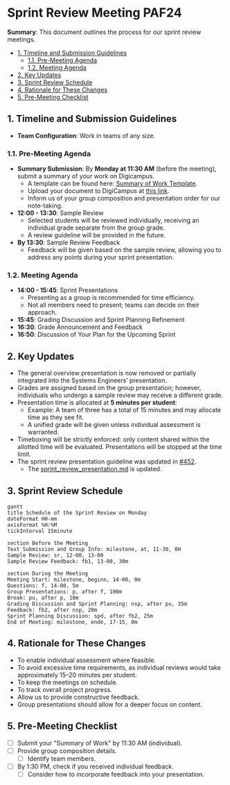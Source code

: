 # Sprint Review Meeting PAF24

**Summary**: This document outlines the process for our sprint review meetings.

- [1. Timeline and Submission Guidelines](#1-timeline-and-submission-guidelines)
  - [1.1. Pre-Meeting Agenda](#11-pre-meeting-agenda)
  - [1.2. Meeting Agenda](#12-meeting-agenda)
- [2. Key Updates](#2-key-updates)
- [3. Sprint Review Schedule](#3-sprint-review-schedule)
- [4. Rationale for These Changes](#4-rationale-for-these-changes)
- [5. Pre-Meeting Checklist](#5-pre-meeting-checklist)

## 1. Timeline and Submission Guidelines

- **Team Configuration**: Work in teams of any size.

### 1.1. Pre-Meeting Agenda

- **Summary Submission**: By **Monday at 11:30 AM** (before the meeting), submit a summary of your work on Digicampus.
  - A template can be found here: [Summary of Work Template](./sprint_summary_template.md).
  - Upload your document to DigiCampus at [this link](https://digicampus.uni-augsburg.de/dispatch.php/course/files?cid=5b0c38206c78cc03880bc2e71997220f).
  - Inform us of your group composition and presentation order for our note-taking.
- **12:00 - 13:30**: Sample Review
  - Selected students will be reviewed individually, receiving an individual grade separate from the group grade.
  - A review guideline will be provided in the future.
- **By 13:30**: Sample Review Feedback
  - Feedback will be given based on the sample review, allowing you to address any points during your sprint presentation.

### 1.2. Meeting Agenda

- **14:00 - 15:45**: Sprint Presentations
  - Presenting as a group is recommended for time efficiency.
  - Not all members need to present; teams can decide on their approach.
- **15:45**: Grading Discussion and Sprint Planning Refinement
- **16:30**: Grade Announcement and Feedback
- **16:50**: Discussion of Your Plan for the Upcoming Sprint

## 2. Key Updates

- The general overview presentation is now removed or partially integrated into the Systems Engineers’ presentation.
- Grades are assigned based on the group presentation; however, individuals who undergo a sample review may receive a different grade.
- Presentation time is allocated at **5 minutes per student**:
  - Example: A team of three has a total of 15 minutes and may allocate time as they see fit.
  - A unified grade will be given unless individual assessment is warranted.
- Timeboxing will be strictly enforced: only content shared within the allotted time will be evaluated. Presentations will be stopped at the time limit.
- The sprint review presentation guideline was updated in [#452](https://github.com/una-auxme/paf/issues/452).
  - The [sprint_review_presentation.md](../../development/sprint_review_presentation.md) is updated.

## 3. Sprint Review Schedule

```mermaid
gantt
title Schedule of the Sprint Review on Monday
dateFormat HH-mm
axisFormat %H:%M
tickInterval 15minute

section Before the Meeting
Text Submission and Group Info: milestone, at, 11-30, 0H
Sample Review: sr, 12-00, 13-00
Sample Review Feedback: fb1, 13-00, 30m

section During the Meeting
Meeting Start: milestone, beginn, 14-00, 0m
Questions: f, 14-00, 5m
Group Presentations: p, after f, 100m
Break: pu, after p, 10m
Grading Discussion and Sprint Planning: nsp, after pu, 35m
Feedback: fb2, after nsp, 20m
Sprint Planning Discussion: spd, after fb2, 25m
End of Meeting: milestone, ende, 17-15, 0m
```

## 4. Rationale for These Changes

- To enable individual assessment where feasible.
- To avoid excessive time requirements, as individual reviews would take approximately 15–20 minutes per student.
- To keep the meetings on schedule.
- To track overall project progress.
- Allow us to provide constructive feedback.
- Group presentations should allow for a deeper focus on content.

## 5. Pre-Meeting Checklist

- [ ] Submit your "Summary of Work" by 11:30 AM (individual).
- [ ] Provide group composition details.
  - [ ] Identify team members.
- [ ] By 1:30 PM, check if you received individual feedback.
  - [ ] Consider how to incorporate feedback into your presentation.
